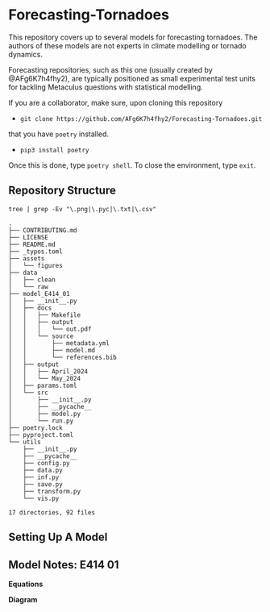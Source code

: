 # Forecasting-Tornadoes

This repository covers up to several models for forecasting tornadoes. The authors of these models are not experts in climate modelling or tornado dynamics.

Forecasting repositories, such as this one (usually created by @AFg6K7h4fhy2), are typically positioned as small experimental test units for tackling Metaculus questions with statistical modelling.

If you are a collaborator, make sure, upon cloning this repository

* `git clone https://github.com/AFg6K7h4fhy2/Forecasting-Tornadoes.git`

that you have `poetry` installed.

* `pip3 install poetry`

Once this is done, type `poetry shell`. To close the environment, type `exit`.

## Repository Structure

`tree | grep -Ev "\.png|\.pyc|\.txt|\.csv"`


```
.
├── CONTRIBUTING.md
├── LICENSE
├── README.md
├── _typos.toml
├── assets
│   └── figures
├── data
│   ├── clean
│   └── raw
├── model_E414_01
│   ├── __init__.py
│   ├── docs
│   │   ├── Makefile
│   │   ├── output
│   │   │   └── out.pdf
│   │   └── source
│   │       ├── metadata.yml
│   │       ├── model.md
│   │       └── references.bib
│   ├── output
│   │   ├── April_2024
│   │   └── May_2024
│   ├── params.toml
│   └── src
│       ├── __init__.py
│       ├── __pycache__
│       ├── model.py
│       └── run.py
├── poetry.lock
├── pyproject.toml
└── utils
    ├── __init__.py
    ├── __pycache__
    ├── config.py
    ├── data.py
    ├── inf.py
    ├── save.py
    ├── transform.py
    └── vis.py

17 directories, 92 files
```


## Setting Up A Model



## Model Notes: E414 01

__Equations__




__Diagram__
